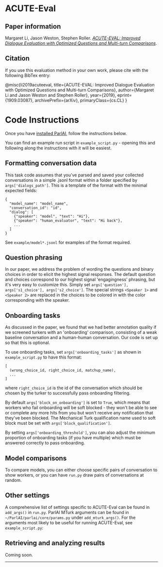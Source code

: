 # ACUTE-Eval

## Paper information

Margaret Li, Jason Weston, Stephen Roller.
_[ACUTE-EVAL: Improved Dialogue Evaluation with Optimized Questions and Multi-turn Comparisons](https://arxiv.org/abs/1909.03087)_.

## Citation

If you use this evaluation method in your own work, please cite with the
following BibTex entry:

  @misc{li2019acuteeval,
    title={ACUTE-EVAL: Improved Dialogue Evaluation with Optimized Questions and Multi-turn Comparisons},
    author={Margaret Li and Jason Weston and Stephen Roller},
    year={2019},
    eprint={1909.03087},
    archivePrefix={arXiv},
    primaryClass={cs.CL}
  }

# Code Instructions
Once you have [installed ParlAI](https://github.com/facebookresearch/ParlAI/#installing-parlai),
follow the instructions below.

You can find an example run script in `example_script.py` - opening this and following along the instructions with it will be easiest.


## Formatting conversation data

This task code assumes that you've parsed and saved your collected conversations in a simple .jsonl format within a folder specified by `args['dialogs_path']`. This is a template of the format with the minimal expected fields:

    {
      "model_name": "model_name",
      "conversation_id": "id",
      "dialog": [
        {"speaker": "model", "text": "Hi"},
        {"speaker": "human_evaluator", "text": "Hi back"},
        ...
      ]
    }

See `example/model*.jsonl` for examples of the format required.

## Question phrasing

In our paper, we address the problem of wording the questions and binary choices in order to elicit the highest signal responses. The default question and choices correspond to our highest signal 'engagingness' phrasing, but it's very easy to customize this. Simply set `args['question'], args['s1_choice'], args['s2_choice']`. The special strings `<Speaker 1>` and `<Speaker 2>` are replaced in the choices to be colored in with the color corresponding with the speaker.


## Onboarding tasks

As discussed in the paper, we found that we had better annotation quality if we screened turkers with an 'onboarding' comparison, consisting of a weak baseline conversation and a human-human conversation. Our code is set up so that this is optional.

To use onboarding tasks, set `args['onboarding_tasks']` as shown in `example_script.py` to have this format:

    [
      (wrong_choice_id, right_choice_id, matchup_name),
      ...
    ]

where `right_choice_id` is the id of the conversation which should be chosen by the turker to successfully pass onboarding filtering.

By default `args['block_on_onboarding']` is set to `True`, which means that workers who fail onboarding will be soft blocked - they won't be able to see or complete any more hits from you but won't receive any notification that they've been blocked. The Mechanical Turk qualification name used to soft block must be set with `args['block_qualification']`.

By setting `args['onboarding_threshold']`, you can also adjust the minimum proportion of onboarding tasks (if you have multiple) which must be answered correctly to pass onboarding.


## Model comparisons

To compare models, you can either choose specific pairs of conversation to show workers, or you can have `run.py` draw pairs of conversations at random.


## Other settings

A comprehensive list of settings specific to ACUTE-Eval can be found in `add_args()` in `run.py`. ParlAI MTurk arguments can be found in `~/ParlAI/parlai/core/params.py` under `add_mturk_args()`. For the arguments most likely to be useful for running ACUTE-Eval, see `example_script.py`:




## Retrieving and analyzing results

Coming soon.




** **
